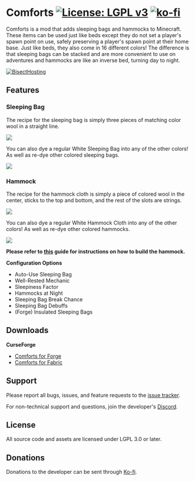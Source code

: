 # Comforts [![License: LGPL v3](https://img.shields.io/badge/License-LGPL%20v3-blue.svg?&style=flat-square)](https://www.gnu.org/licenses/lgpl-3.0) [![ko-fi](https://img.shields.io/badge/Support%20Me-Ko--fi-%23FF5E5B?style=flat-square)](https://ko-fi.com/C0C1NL4O)

Comforts is a mod that adds sleeping bags and hammocks to Minecraft. These items can be used just
like beds except they do not set a player's spawn point on use, safely preserving a player's spawn
point at their home base. Just like beds, they also come in 16 different colors! The difference is
that sleeping bags can be stacked and are more convenient to use on adventures and hammocks are like
an inverse bed, turning day to night.

[![BisectHosting](https://i.postimg.cc/prDcRzJ8/logo-final.png)](https://bisecthosting.com/illusive)

## Features

### Sleeping Bag
The recipe for the sleeping bag is simply three pieces of matching color wool in a straight line.

![](https://i.ibb.co/LCNV0HS/sleepingbagrecipe.gif)

You can also dye a regular White Sleeping Bag into any of the other colors! As well as re-dye other colored sleeping bags.

![](https://i.ibb.co/R24frvM/sleepingbagrecipe2.gif)

### Hammock
The recipe for the hammock cloth is simply a piece of colored wool in the center, sticks to the top
and bottom, and the rest of the slots are strings.

![](https://i.ibb.co/nQZH5Ld/hammockrecipe.gif)

You can also dye a regular White Hammock Cloth into any of the other colors! As well as re-dye other colored hammocks.

![](https://i.ibb.co/Jd5JcWf/hammockrecipe2.gif)

**Please refer to [this](https://github.com/TheIllusiveC4/Comforts/wiki/Hammocks#building) guide for
instructions on how to build the hammock.**

**Configuration Options**
- Auto-Use Sleeping Bag
- Well-Rested Mechanic
- Sleepiness Factor
- Hammocks at Night
- Sleeping Bag Break Chance
- Sleeping Bag Debuffs
- (Forge) Insulated Sleeping Bags

## Downloads

**CurseForge**
- [Comforts for Forge](https://www.curseforge.com/minecraft/mc-mods/comforts/files)
- [Comforts for Fabric](https://www.curseforge.com/minecraft/mc-mods/comforts-fabric/files)

## Support

Please report all bugs, issues, and feature requests to the
[issue tracker](https://github.com/TheIllusiveC4/Comforts/issues).

For non-technical support and questions, join the developer's [Discord](https://discord.gg/JWgrdwt).

## License

All source code and assets are licensed under LGPL 3.0 or later.

## Donations

Donations to the developer can be sent through [Ko-fi](https://ko-fi.com/C0C1NL4O).

